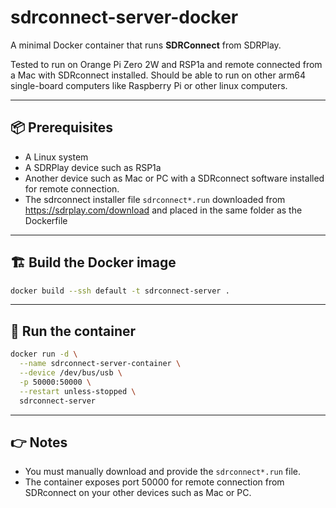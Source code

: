 # sdrconnect-server-docker

A minimal Docker container that runs **SDRConnect** from SDRPlay.

Tested to run on Orange Pi Zero 2W and RSP1a and remote connected from a Mac with SDRconnect installed. Should be able to run on other arm64 single-board computers like Raspberry Pi or other linux computers.

---

## 📦 Prerequisites

- A Linux system
- A SDRPlay device such as RSP1a
- Another device such as Mac or PC with a SDRconnect software installed for remote connection.
- The sdrconnect installer file `sdrconnect*.run` downloaded from https://sdrplay.com/download and placed in the same folder as the Dockerfile

---

## 🏗️ Build the Docker image
```bash
docker build --ssh default -t sdrconnect-server .
```
---

## 🚀 Run the container
```bash
docker run -d \
  --name sdrconnect-server-container \
  --device /dev/bus/usb \
  -p 50000:50000 \
  --restart unless-stopped \
  sdrconnect-server
```

---

## 👉 Notes

- You must manually download and provide the `sdrconnect*.run` file.
- The container exposes port 50000 for remote connection from SDRconnect on your other devices such as Mac or PC.
